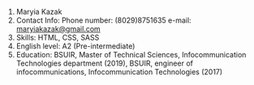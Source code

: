 1. Maryia Kazak
2. Contact Info: 
Phone number: (8029)8751635
e-mail: maryiakazak@gmail.com
3. Skills: HTML, CSS, SASS
4. English level: A2 (Pre-intermediate)
5. Education: BSUIR, Master of Technical Sciences, Infocommunication Technologies department (2019),
 BSUIR, engineer of infocommunications, Infocommunication Technologies (2017)
 
